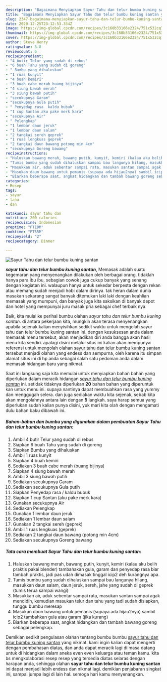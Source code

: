 ```yaml
---
description: "Bagaimana Menyiapkan Sayur Tahu dan telur bumbu kuning santan yang nikmat"
title: "Bagaimana Menyiapkan Sayur Tahu dan telur bumbu kuning santan yang nikmat"
slug: 2347-bagaimana-menyiapkan-sayur-tahu-dan-telur-bumbu-kuning-santan-yang-nikmat
date: 2020-12-25T23:12:53.334Z
image: https://img-global.cpcdn.com/recipes/3c160b33166e2324/751x532cq70/sayur-tahu-dan-telur-bumbu-kuning-santan-foto-resep-utama.jpg
thumbnail: https://img-global.cpcdn.com/recipes/3c160b33166e2324/751x532cq70/sayur-tahu-dan-telur-bumbu-kuning-santan-foto-resep-utama.jpg
cover: https://img-global.cpcdn.com/recipes/3c160b33166e2324/751x532cq70/sayur-tahu-dan-telur-bumbu-kuning-santan-foto-resep-utama.jpg
author: Steve Henry
ratingvalue: 3.8
reviewcount: 6
recipeingredient:
- "4 butir Telur yang sudah di rebus"
- "6 buah Tahu yang sudah di goreng"
- " Bumbu yang dihaluskan"
- "1 ruas kunyit"
- "4 buah kemiri"
- "3 buah cabe merah buang bijinya"
- "4 siung bawah merah"
- "3 siung bawah putih"
- "secukupnya Garam"
- "secukupnya Gula putih"
- " Penyedap rasa  kaldu bubuk"
- "1 cup Santan aku pake merk kara"
- "secukupnya Air"
- " Pelengkap"
- "1 lembar daun jeruk"
- "1 lembar daun salam"
- "2 tangkai sereh geprek"
- "1 ruas lengkuas geprek"
- "2 tangkai daun bawang potong min 4cm"
- "secukupnya Goreng bawang"
recipeinstructions:
- "Haluskan bawang merah, bawang putih, kunyit, kemiri (kalau aku belih praktis pakai blender) tambahakan gula, garam dan penyedap rasa biar tambah praktis, jadi pas udah dimasak tinggal icip2 deh kurangnya apa."
- "Tumis bumbu yang sudah dihaluskan sampai bau langunya hilang, masukkan daun salam, daun jeruk, sereh, jahe yang sudah di geprek (tumis terua sampai wangi)"
- "Masukkan air, aduk sebentar sampai rata, masukan santan sampai agak mendidih, kemudian masukan telur dan tahu yang tadi sudah disiapkan, tunggu bumbu meresap"
- "Masukan daun bawang untuk pemanis (supaya ada hijau2nya) sambil icip2 tambahkan gula atau garam (jika kurang)"
- "Biarkan beberapa saat, angkat hidangkan dan tambah bawang goreng sebagai pelengkap."
categories:
- Resep
tags:
- sayur
- tahu
- dan

katakunci: sayur tahu dan 
nutrition: 200 calories
recipecuisine: Indonesian
preptime: "PT19M"
cooktime: "PT55M"
recipeyield: "2"
recipecategory: Dinner

---
```



![Sayur Tahu dan telur bumbu kuning santan](https://img-global.cpcdn.com/recipes/3c160b33166e2324/751x532cq70/sayur-tahu-dan-telur-bumbu-kuning-santan-foto-resep-utama.jpg)

<b><i>sayur tahu dan telur bumbu kuning santan</i></b>, Memasak adalah suatu kegemaran yang menyenangkan dilakukan oleh berbagai orang. tidaklah hanya para ibu ibu, sebagian cowok juga cukup banyak yang senang dengan kegiatan ini. walaupun hanya untuk sekedar berpesta dengan rekan atau memang sudah menjadi hobi dalam dirinya. tak heran dalam dunia masakan sekarang sangat banyak ditemukan laki laki dengan keahlian memasak yang mumpuni, dan banyak juga kita saksikan di banyak depot dan hotel yang mempunyai juru masak pria sebagai chef terbaik nya.



Baik, kita mulai ke perihal bumbu olahan <i>sayur tahu dan telur bumbu kuning santan</i>. di antara pekerjaan kita, mungkin akan terasa menyenangkan apabila sejenak kalian menyisihkan sedikit waktu untuk mengolah sayur tahu dan telur bumbu kuning santan ini. dengan kesuksesan anda dalam memasak menu tersebut, akan menjadikan diri anda bangga akan hasil menu kita sendiri. apalagi disini melalui situs ini kalian akan mempunyai referensi untuk mengolah olahan <u>sayur tahu dan telur bumbu kuning santan</u> tersebut menjadi olahan yang endess dan sempurna, oleh karena itu simpan alamat situs ini di hp anda sebagai salah satu pedoman anda dalam memasak hidangan baru yang nikmat.


Saat ini langsung saja kita memulai untuk menyiapkan bahan bahan yang diperlukan dalam meracik hidangan <u><i>sayur tahu dan telur bumbu kuning santan</i></u> ini. setidak tidaknya diperlukan <b>20</b> bahan bahan yang diperuntuk kan untuk menu ini. supaya nantinya dapat membuahkan rasa yang yummy dan menggugah selera. dan juga sediakan waktu kita sejenak, sebab kita akan mengolahnya antara lain dengan <b>5</b> langkah. saya harap semua yang diperlukan sudah kalian punya disini, yuk mari kita olah dengan mengamati dulu bahan baku dibawah ini.

<!--inarticleads1-->

##### Bahan-bahan dan bumbu yang digunakan dalam pembuatan Sayur Tahu dan telur bumbu kuning santan:

1. Ambil 4 butir Telur yang sudah di rebus
1. Siapkan 6 buah Tahu yang sudah di goreng
1. Siapkan  Bumbu yang dihaluskan
1. Ambil 1 ruas kunyit
1. Siapkan 4 buah kemiri
1. Sediakan 3 buah cabe merah (buang bijinya)
1. Siapkan 4 siung bawah merah
1. Ambil 3 siung bawah putih
1. Sediakan secukupnya Garam
1. Sediakan secukupnya Gula putih
1. Siapkan  Penyedap rasa / kaldu bubuk
1. Siapkan 1 cup Santan (aku pake merk kara)
1. Gunakan secukupnya Air
1. Sediakan  Pelengkap
1. Gunakan 1 lembar daun jeruk
1. Sediakan 1 lembar daun salam
1. Gunakan 2 tangkai sereh (geprek)
1. Ambil 1 ruas lengkuas (geprek)
1. Sediakan 2 tangkai daun bawang (potong min 4cm)
1. Sediakan secukupnya Goreng bawang




<!--inarticleads2-->

##### Tata cara membuat Sayur Tahu dan telur bumbu kuning santan:

1. Haluskan bawang merah, bawang putih, kunyit, kemiri (kalau aku belih praktis pakai blender) tambahakan gula, garam dan penyedap rasa biar tambah praktis, jadi pas udah dimasak tinggal icip2 deh kurangnya apa.
1. Tumis bumbu yang sudah dihaluskan sampai bau langunya hilang, masukkan daun salam, daun jeruk, sereh, jahe yang sudah di geprek (tumis terua sampai wangi)
1. Masukkan air, aduk sebentar sampai rata, masukan santan sampai agak mendidih, kemudian masukan telur dan tahu yang tadi sudah disiapkan, tunggu bumbu meresap
1. Masukan daun bawang untuk pemanis (supaya ada hijau2nya) sambil icip2 tambahkan gula atau garam (jika kurang)
1. Biarkan beberapa saat, angkat hidangkan dan tambah bawang goreng sebagai pelengkap.




Demikian sedikit pengulasan olahan tentang bumbu bumbu <u>sayur tahu dan telur bumbu kuning santan</u> yang nikmat. kami ingin kalian dapat mengerti dengan pembahasan diatas, dan anda dapat meracik lagi di masa datang untuk di hidangkan dalam aneka even even keluarga atau teman kamu. kita bs mengkolaborasi resep resep yang tersedia diatas selaras dengan harapan anda, sehingga olahan <b>sayur tahu dan telur bumbu kuning santan</b> ini dapat menjadi lebih endess dan nikmat lagi. demikian penjabaran singkat ini, sampai jumpa lagi di lain hal. semoga hari kamu menyenangkan.
